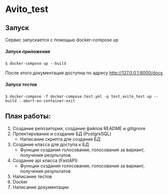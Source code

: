 # Avito_test

## Запуск

Сервис запускается с помощью docker-compose up

##### Запуск приложения
```
$ docker-compose up --build
```

После этого документация доступна по адресу http://127.0.0.1:8000/docs

##### Запуск тестов
```
$ docker-compose -f docker-compose.test.yml -p test_avito_test up --build --abort-on-container-exit
```


## План работы:
1. Создание репозитория, создание файлов README и gitignore
2. Проектирование и создание БД (PostgreSQL)
   * Написание скрипта для создания БД
3. Создание класса для доступа к БД
   * Функции создания голосования, голосования за вариант, получения результатов
4. Создание api класса (FastAPI)
   * Функции создания голосования, голосования за вариант, получения результатов
5. Написание тестов
6. Docker
7. Написание документации
